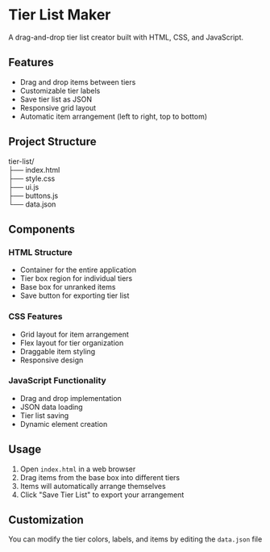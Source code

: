 # Tier List Maker
A drag-and-drop tier list creator built with HTML, CSS, and JavaScript.

## Features
- Drag and drop items between tiers
- Customizable tier labels
- Save tier list as JSON
- Responsive grid layout
- Automatic item arrangement (left to right, top to bottom)

## Project Structure
tier-list/  
├── index.html  
├── style.css  
├── ui.js  
├── buttons.js  
└── data.json

## Components
### HTML Structure
- Container for the entire application
- Tier box region for individual tiers
- Base box for unranked items
- Save button for exporting tier list

### CSS Features
- Grid layout for item arrangement
- Flex layout for tier organization
- Draggable item styling
- Responsive design

### JavaScript Functionality
- Drag and drop implementation
- JSON data loading
- Tier list saving
- Dynamic element creation

## Usage
1. Open `index.html` in a web browser
2. Drag items from the base box into different tiers
3. Items will automatically arrange themselves
4. Click "Save Tier List" to export your arrangement

## Customization
You can modify the tier colors, labels, and items by editing the `data.json` file
